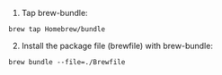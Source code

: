 1. Tap brew-bundle:
  ```console
  brew tap Homebrew/bundle
  ```
2. Install the package file (brewfile) with brew-bundle:
  ```console
  brew bundle --file=./Brewfile
  ```
